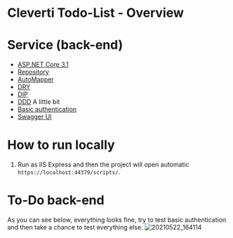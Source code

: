 

# Cleverti Todo-List - Overview

 
# Service (back-end)

- [ASP.NET Core 3.1](https://dotnet.microsoft.com/learn/dotnet/hello-world-tutorial/intro)
- [Repository](https://martinfowler.com/eaaCatalog/repository.html)
- [AutoMapper](https://automapper.org/)
- [DRY](https://zapier.com/blog/dont-repeat-yourself/)
- [DIP](https://martinfowler.com/articles/injection.html)
- [DDD]( https://martinfowler.com/tags/domain%20driven%20design.html) A little bit
- [Basic authentication](https://docs.microsoft.com/en-us/aspnet/web-api/overview/security/basic-authentication) 
- [Swagger UI](https://github.com/swagger-api/swagger-ui)

# How to run locally
1. Run as IIS Express and then the project will open automatic `https://localhost:44379/scripts/`.

# To-Do back-end

As you can see below, everything looks fine, try to test basic authentication and then take a chance to test everything else.
 ![20210522_164114](https://user-images.githubusercontent.com/14084041/119232297-98162a80-bb1c-11eb-8a58-5372fe2bf6be.gif)

 


